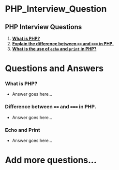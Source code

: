 # PHP_Interview_Question

## PHP Interview Questions

1. **[What is PHP?](#what-is-php)**
2. **[Explain the difference between `==` and `===` in PHP.](#difference-between-equal-and-identical)**
3. **[What is the use of `echo` and `print` in PHP?](#echo-and-print)**

# Questions and Answers

### What is PHP?
   - Answer goes here...

### Difference between `==` and `===` in PHP.
   - Answer goes here...

### Echo and Print
   - Answer goes here...

# Add more questions...
